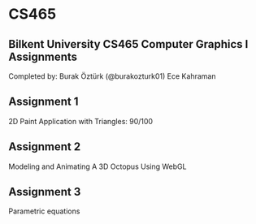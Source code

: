 # CS465
## Bilkent University CS465 Computer Graphics I Assignments

Completed by:
  Burak Öztürk (@burakozturk01)
  Ece Kahraman

## Assignment 1
  2D Paint Application with Triangles: 90/100

## Assignment 2
  Modeling and Animating A 3D Octopus Using WebGL

## Assignment 3
  Parametric equations
